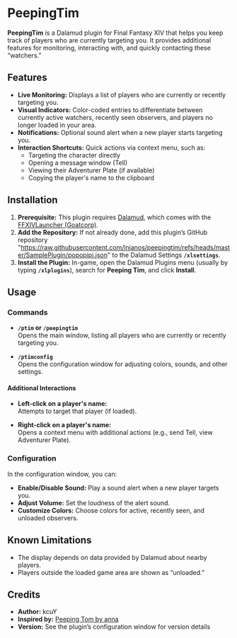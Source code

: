 # PeepingTim

**PeepingTim** is a Dalamud plugin for Final Fantasy XIV that helps you keep track of players who are currently targeting you. It provides additional features for monitoring, interacting with, and quickly contacting these “watchers.”

## Features

- **Live Monitoring:** Displays a list of players who are currently or recently targeting you.
- **Visual Indicators:** Color-coded entries to differentiate between currently active watchers, recently seen observers, and players no longer loaded in your area.
- **Notifications:** Optional sound alert when a new player starts targeting you.
- **Interaction Shortcuts:** Quick actions via context menu, such as:
  - Targeting the character directly
  - Opening a message window (Tell)
  - Viewing their Adventurer Plate (if available)
  - Copying the player's name to the clipboard

## Installation

1. **Prerequisite:** This plugin requires [Dalamud](https://github.com/goatcorp/Dalamud), which comes with the [FFXIVLauncher (Goatcorp)](https://github.com/goatcorp/FFXIVQuickLauncher).
2. **Add the Repository:** If not already done, add this plugin’s GitHub repository "https://raw.githubusercontent.com/lnjanos/peepingtim/refs/heads/master/SamplePlugin/popopipi.json" to the Dalamud Settings **`/xlsettings`**.
3. **Install the Plugin:** In-game, open the Dalamud Plugins menu (usually by typing **`/xlplugins`**), search for **Peeping Tim**, and click **Install**.

## Usage

### Commands

- **`/ptim` or `/peepingtim`**  
  Opens the main window, listing all players who are currently or recently targeting you.

- **`/ptimconfig`**  
  Opens the configuration window for adjusting colors, sounds, and other settings.

#### Additional Interactions

- **Left-click on a player's name:**  
  Attempts to target that player (if loaded).
  
- **Right-click on a player's name:**  
  Opens a context menu with additional actions (e.g., send Tell, view Adventurer Plate).

### Configuration

In the configuration window, you can:

- **Enable/Disable Sound:** Play a sound alert when a new player targets you.
- **Adjust Volume:** Set the loudness of the alert sound.
- **Customize Colors:** Choose colors for active, recently seen, and unloaded observers.

## Known Limitations

- The display depends on data provided by Dalamud about nearby players.
- Players outside the loaded game area are shown as “unloaded.”

## Credits

- **Author:** kcuY  
- **Inspired by:** [Peeping Tom by anna](https://git.anna.lgbt/anna/PeepingTom/src/branch/main/Peeping%20Tom)  
- **Version:** See the plugin’s configuration window for version details